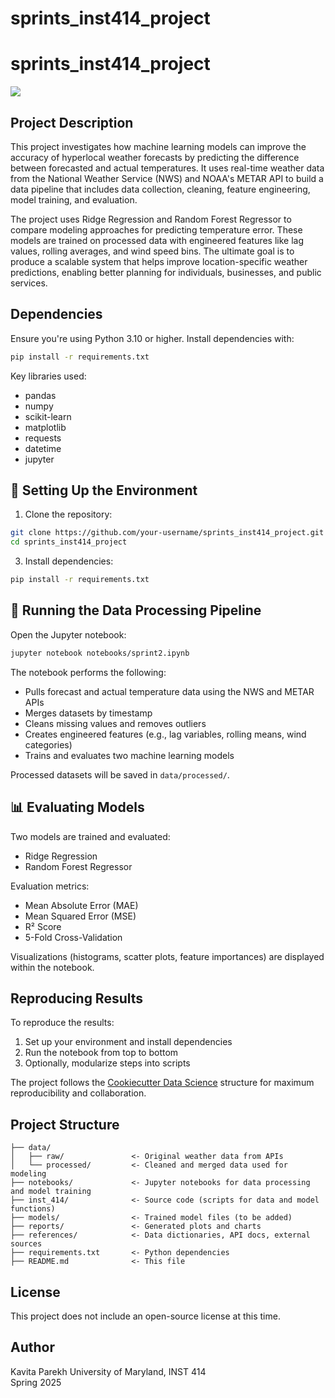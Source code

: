 # sprints_inst414_project
# sprints_inst414_project

<a target="_blank" href="https://cookiecutter-data-science.drivendata.org/">
    <img src="https://img.shields.io/badge/CCDS-Project%20template-328F97?logo=cookiecutter" />
</a>

##  Project Description

This project investigates how machine learning models can improve the accuracy of hyperlocal weather forecasts by predicting the difference between forecasted and actual temperatures. It uses real-time weather data from the National Weather Service (NWS) and NOAA's METAR API to build a data pipeline that includes data collection, cleaning, feature engineering, model training, and evaluation.

The project uses Ridge Regression and Random Forest Regressor to compare modeling approaches for predicting temperature error. These models are trained on processed data with engineered features like lag values, rolling averages, and wind speed bins. The ultimate goal is to produce a scalable system that helps improve location-specific weather predictions, enabling better planning for individuals, businesses, and public services.

## Dependencies

Ensure you're using Python 3.10 or higher. Install dependencies with:

```bash
pip install -r requirements.txt
```
Key libraries used:
- pandas
- numpy
- scikit-learn
- matplotlib
- requests
- datetime
- jupyter

## 🧪 Setting Up the Environment

1. Clone the repository:
```bash
git clone https://github.com/your-username/sprints_inst414_project.git
cd sprints_inst414_project
```

3. Install dependencies:
```bash
pip install -r requirements.txt
```

## 🔄 Running the Data Processing Pipeline

Open the Jupyter notebook:

```bash
jupyter notebook notebooks/sprint2.ipynb
```

The notebook performs the following:
- Pulls forecast and actual temperature data using the NWS and METAR APIs
- Merges datasets by timestamp
- Cleans missing values and removes outliers
- Creates engineered features (e.g., lag variables, rolling means, wind categories)
- Trains and evaluates two machine learning models

Processed datasets will be saved in `data/processed/`.

## 📊 Evaluating Models

Two models are trained and evaluated:
- Ridge Regression
- Random Forest Regressor

Evaluation metrics:
- Mean Absolute Error (MAE)
- Mean Squared Error (MSE)
- R² Score
- 5-Fold Cross-Validation

Visualizations (histograms, scatter plots, feature importances) are displayed within the notebook.

## Reproducing Results

To reproduce the results:
1. Set up your environment and install dependencies
2. Run the notebook from top to bottom
3. Optionally, modularize steps into scripts 

The project follows the [Cookiecutter Data Science](https://cookiecutter-data-science.drivendata.org/) structure for maximum reproducibility and collaboration.

## Project Structure

```
├── data/
│   ├── raw/               <- Original weather data from APIs
│   └── processed/         <- Cleaned and merged data used for modeling
├── notebooks/             <- Jupyter notebooks for data processing and model training
├── inst_414/              <- Source code (scripts for data and model functions)
├── models/                <- Trained model files (to be added)
├── reports/               <- Generated plots and charts
├── references/            <- Data dictionaries, API docs, external sources
├── requirements.txt       <- Python dependencies
├── README.md              <- This file
```

## License
This project does not include an open-source license at this time.

## Author
Kavita Parekh 
University of Maryland, INST 414  
Spring 2025
